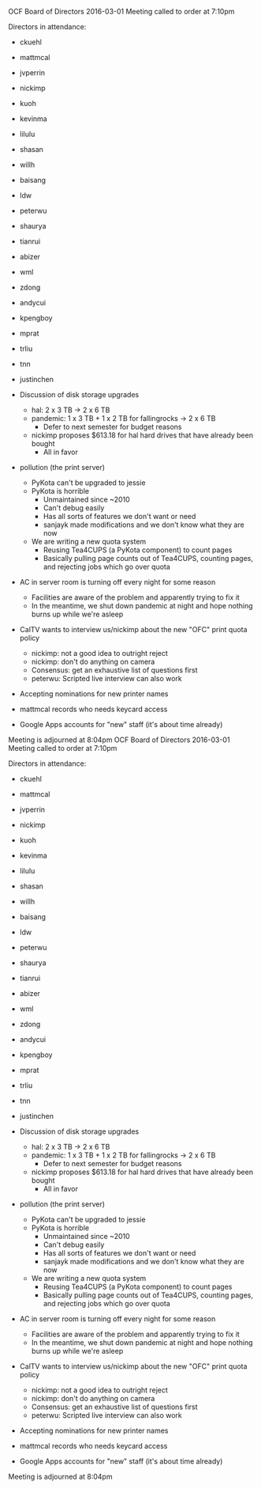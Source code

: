 OCF Board of Directors
2016-03-01
Meeting called to order at 7:10pm

Directors in attendance:
 - ckuehl
 - mattmcal
 - jvperrin
 - nickimp
 - kuoh
 - kevinma
 - lilulu
 - shasan
 - willh
 - baisang
 - ldw
 - peterwu
 - shaurya
 - tianrui
 - abizer
 - wml
 - zdong
 - andycui
 - kpengboy
 - mprat
 - trliu
 - tnn
 - justinchen

 - Discussion of disk storage upgrades
   - hal: 2 x 3 TB -> 2 x 6 TB
   - pandemic: 1 x 3 TB + 1 x 2 TB for fallingrocks -> 2 x 6 TB
     - Defer to next semester for budget reasons
   - nickimp proposes $613.18 for hal hard drives that have already been bought
     - All in favor
 - pollution (the print server)
   - PyKota can't be upgraded to jessie
   - PyKota is horrible
     - Unmaintained since ~2010
     - Can't debug easily
     - Has all sorts of features we don't want or need
     - sanjayk made modifications and we don't know what they are now
   - We are writing a new quota system
     - Reusing Tea4CUPS (a PyKota component) to count pages
     - Basically pulling page counts out of Tea4CUPS, counting pages, and
       rejecting jobs which go over quota
 - AC in server room is turning off every night for some reason
   - Facilities are aware of the problem and apparently trying to fix it
   - In the meantime, we shut down pandemic at night and hope nothing burns up
     while we're asleep
 - CalTV wants to interview us/nickimp about the new "OFC" print quota policy
   - nickimp: not a good idea to outright reject
   - nickimp: don't do anything on camera
   - Consensus: get an exhaustive list of questions first
   - peterwu: Scripted live interview can also work
 - Accepting nominations for new printer names
 - mattmcal records who needs keycard access
 - Google Apps accounts for "new" staff (it's about time already)

Meeting is adjourned at 8:04pm
OCF Board of Directors
2016-03-01
Meeting called to order at 7:10pm

Directors in attendance:
 - ckuehl
 - mattmcal
 - jvperrin
 - nickimp
 - kuoh
 - kevinma
 - lilulu
 - shasan
 - willh
 - baisang
 - ldw
 - peterwu
 - shaurya
 - tianrui
 - abizer
 - wml
 - zdong
 - andycui
 - kpengboy
 - mprat
 - trliu
 - tnn
 - justinchen

 - Discussion of disk storage upgrades
   - hal: 2 x 3 TB -> 2 x 6 TB
   - pandemic: 1 x 3 TB + 1 x 2 TB for fallingrocks -> 2 x 6 TB
     - Defer to next semester for budget reasons
   - nickimp proposes $613.18 for hal hard drives that have already been bought
     - All in favor
 - pollution (the print server)
   - PyKota can't be upgraded to jessie
   - PyKota is horrible
     - Unmaintained since ~2010
     - Can't debug easily
     - Has all sorts of features we don't want or need
     - sanjayk made modifications and we don't know what they are now
   - We are writing a new quota system
     - Reusing Tea4CUPS (a PyKota component) to count pages
     - Basically pulling page counts out of Tea4CUPS, counting pages, and
       rejecting jobs which go over quota
 - AC in server room is turning off every night for some reason
   - Facilities are aware of the problem and apparently trying to fix it
   - In the meantime, we shut down pandemic at night and hope nothing burns up
     while we're asleep
 - CalTV wants to interview us/nickimp about the new "OFC" print quota policy
   - nickimp: not a good idea to outright reject
   - nickimp: don't do anything on camera
   - Consensus: get an exhaustive list of questions first
   - peterwu: Scripted live interview can also work
 - Accepting nominations for new printer names
 - mattmcal records who needs keycard access
 - Google Apps accounts for "new" staff (it's about time already)

Meeting is adjourned at 8:04pm
